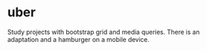 # uber
Study projects with bootstrap grid and media queries. There is an adaptation and a hamburger on a mobile device.
